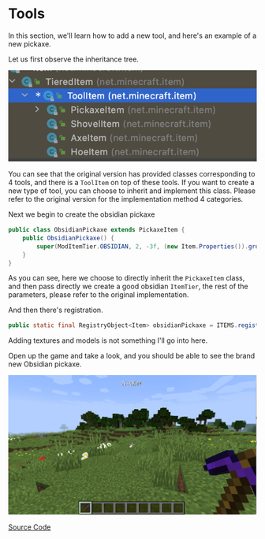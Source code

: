 # Tools

In this section, we'll learn how to add a new tool, and here's an example of a new pickaxe.

Let us first observe the inheritance tree.

![image-20200928183235878](tool.assets/image-20200928183235878.png)

You can see that the original version has provided classes corresponding to 4 tools, and there is a `ToolItem` on top of these tools. If you want to create a new type of tool, you can choose to inherit and implement this class. Please refer to the original version for the implementation method 4 categories.

Next we begin to create the obsidian pickaxe

```java
public class ObsidianPickaxe extends PickaxeItem {
    public ObsidianPickaxe() {
        super(ModItemTier.OBSIDIAN, 2, -3f, (new Item.Properties()).group(ModGroup.itemGroup));
    }
}
```

As you can see, here we choose to directly inherit the `PickaxeItem` class, and then pass directly we create a good obsidian `ItemTier`, the rest of the parameters, please refer to the original implementation.

And then there's registration.

```java
public static final RegistryObject<Item> obsidianPickaxe = ITEMS.register("obsidian_pickaxe", ObsidianPickaxe::new);
```

Adding textures and models is not something I'll go into here.

Open up the game and take a look, and you should be able to see the brand new Obsidian pickaxe.

![image-20200928183155484](tool.assets/image-20200928183155484.png)

[Source Code](https://github.com/FledgeXu/BosonSourceCode/tree/master/src/main/java/com/tutorial/boson/tool)